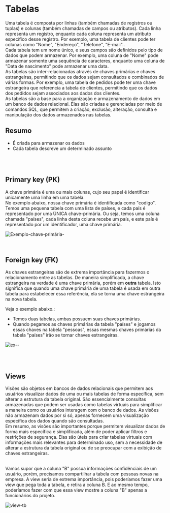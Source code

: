 # Tabelas
Uma tabela é composta por linhas (também chamadas de registros ou tuplas) e colunas (também chamadas de campos ou atributos). Cada linha representa um registro, enquanto cada coluna representa um atributo específico desse registro. Por exemplo, uma tabela de clientes pode ter colunas como "Nome", "Endereço", "Telefone", "E-mail".. 
</br>
Cada tabela tem um nome único, e seus campos são definidos pelo tipo de dados que podem armazenar. Por exemplo, uma coluna de "Nome" pode armazenar somente uma sequência de caracteres, enquanto uma coluna de "Data de nascimento" pode armazenar uma data.
</br>
As tabelas são inter-relacionadas através de chaves primárias e chaves estrangeiras, permitindo que os dados sejam consultados e combinados de várias formas. Por exemplo, uma tabela de pedidos pode ter uma chave estrangeira que referencia a tabela de clientes, permitindo que os dados dos pedidos sejam associados aos dados dos clientes.
</br>
As tabelas são a base para a organização e armazenamento de dados em um banco de dados relacional. Elas são criadas e gerenciadas por meio de comandos SQL, que permitem a criação, exclusão, alteração, consulta e manipulação dos dados armazenados nas tabelas.

## Resumo
* É criada para armazenar os dados
* Cada tabela descreve um determinado assunto 


</br>
</br>


## Primary key (PK)
A chave primária é uma ou mais colunas, cujo seu papel é identificar unicamente uma linha em uma tabela.</br>
No exemplo abaixo, nossa chave primária é identificada como "codigo". 
Temos uma pequena tabela com uma lista de países, e cada país é representado por uma ÚNICA chave-primária. Ou seja, temos uma coluna chamada "países", cada linha desta coluna recebe um país, e este país é representado por um identificador, uma chave primária.  

![Exemplo-chave-primária-](https://user-images.githubusercontent.com/98475125/229939050-740b8baa-deb8-4347-b411-2a2a4c80fc50.png)


</br>

## Foreign key (FK)
As chaves estrangeiras são de extrema importância para fazermos o relacionamento entre as tabelas.
De maneira simplificada, a chave estrangeira na verdade é uma chave primária, porém em __outra__ tabela. Isto significa que quando uma chave primária de uma tabela é usada em outra tabela para estabelecer essa referência, ela se torna uma chave estrangeira na nova tabela. 

Veja o exemplo abaixo.: </br>
- Temos duas tabelas, ambas possuem suas chaves primárias. 
- Quando pegamos as chaves primárias da tabela "países" e jogamos essas chaves na tabela "pessoas", essas mesmas chaves primárias da tabela "países" irão se tornar chaves estrangeiras.

![ex--](https://user-images.githubusercontent.com/98475125/230240764-a7e18056-f941-45d8-a669-fb78415573dd.png)


</br>
</br>

## Views 
Visões são objetos em bancos de dados relacionais que permitem aos usuários visualizar dados de uma ou mais tabelas de forma específica, sem alterar a estrutura da tabela original. São essencialmente consultas armazenadas que podem ser usadas como tabelas virtuais para simplificar a maneira como os usuários interagem com o banco de dados. As visões não armazenam dados por si só, apenas fornecem uma visualização específica dos dados quando são consultadas.
</br>
Em resumo, as visões são importantes porque permitem visualizar dados de forma mais específica e simplificada, além de poder aplicar filtros e restrições de segurança. Elas são úteis para criar tabelas virtuais com informações mais relevantes para determinado uso, sem a necessidade de alterar a estrutura da tabela original ou de se preocupar com a exibição de chaves estrangeiras. 

</br> Vamos supor que a coluna "B" possua informações confidênciais de um usuário, porém, precisamos compartilhar a tabela com pessoas novas na empresa. A view seria de extrema importância, pois poderíamos fazer uma view que pega toda a tabela, e retira a coluna B.
E ao mesmo tempo, poderíamos fazer com que essa view mostre a coluna "B" apenas a funcionários do projeto.

![view-tb](https://user-images.githubusercontent.com/98475125/230243302-25cfa8e1-fe36-42e9-96bf-524722a2e67b.png)


